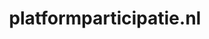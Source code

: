 ---
layout: post
title:  "platformparticipatie.nl"
internal_url:  "/data/platformparticipatie.nl.html"
categories: dutchgov
---